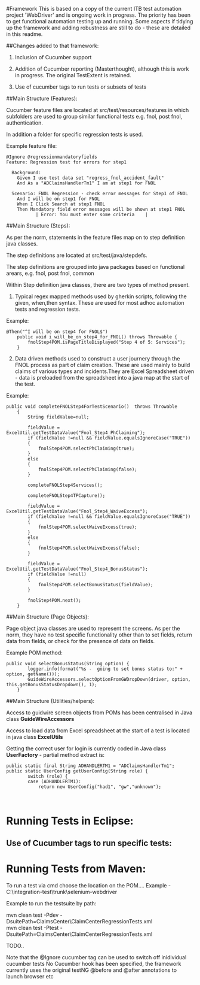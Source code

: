 #Framework
This is based on a copy of the current ITB test automation project 'WebDriver' and is ongoing work in progress. The priority has been to get functional automation testing up and running. 
Some aspects if tidying up the framework and adding robustness are still to do - these are detailed in this readme.

##Changes added to that framework:

1) Inclusion of Cucumber support

2) Addition of Cucumber reporting (Masterthought), although this is work in progress. The original TestExtent is retained.

3) Use of cucumber tags to run tests or subsets of tests

##Main Structure (Features):

Cucumber feature files are located at src/test/resources/features in which subfolders are used to group similar functional tests e.g. fnol, post fnol, authentication. 

In addition a folder for specific regression tests is used.

Example feature file:

```
@Ignore @regressionmandatoryfields 
Feature: Regression test for errors for step1

  Background: 
    Given I use test data set "regress_fnol_accident_fault"
    And As a "ADClaimsHandlerTm1" I am at step1 for FNOL

  Scenario: FNOL Regression - check error messages for Step1 of FNOL
    And I will be on step1 for FNOL
    When I Click Search at step1 FNOL
    Then Mandatory field error messages will be shown at step1 FNOL
           | Error: You must enter some criteria    |
```

##Main Structure (Steps):

As per the norm, statements in the feature files map on to step definition java classes.

The step definitions are located at src/test/java/stepdefs.

The step definitions are grouped into java packages based on functional arears, e.g. fnol, post fnol, common

Within Step definition java classes, there are two types of method present.

1) Typical regex mapped methods used by gherkin scripts, following the given, when,then syntax. These are used for most adhoc automation tests and regression tests.

Example:
```
@Then("^I will be on step4 for FNOL$")
	public void i_will_be_on_step4_for_FNOL() throws Throwable {
		fnolStep4POM.isPageTitleDisplayed("Step 4 of 5: Services");
	}
```

2) Data driven methods used to construct a user journery through the FNOL process as part of claim creation. These are used mainly to build claims of various types and incidents.They are Excel Spreadsheet driven - data is preloaded from the spreadsheet into a java map at the start of the test.

Example:
```
public void completeFNOLStep4ForTestScenario()  throws Throwable
	{
		String fieldValue=null;
		
		fieldValue = ExcelUtil.getTestDataValue("Fnol_Step4_PhClaiming");
		if (fieldValue !=null && fieldValue.equalsIgnoreCase("TRUE"))
		{
			fnolStep4POM.selectPhClaiming(true);
		}
		else
		{
			fnolStep4POM.selectPhClaiming(false);
		}
	
		completeFNOLStep4Services();

		completeFNOLStep4TPCapture();
		
		fieldValue = ExcelUtil.getTestDataValue("Fnol_Step4_WaiveExcess");
		if (fieldValue !=null && fieldValue.equalsIgnoreCase("TRUE"))
		{
			fnolStep4POM.selectWaiveExcess(true);
		}
		else
		{
			fnolStep4POM.selectWaiveExcess(false);
		}
		
		fieldValue = ExcelUtil.getTestDataValue("Fnol_Step4_BonusStatus");
		if (fieldValue !=null)
		{
			fnolStep4POM.selectBonusStatus(fieldValue);
		}
			
		fnolStep4POM.next();
	}
```


##Main Structure (Page Objects):

Page object java classes are used to represent the screens. As per the norm, they have no test specific functionality other than to set fields, return data from fields, or check for the presence of data on fields.


Example POM method:
```
public void selectBonusStatus(String option) {
		logger.info(format("%s -  going to set bonus status to:" + option, getName()));
		GuideWireAccessors.selectOptionFromGWDropDown(driver, option, this.getBonusStatusDropdown(), 1);
	}
```

##Main Structure (Utilities/helpers):

Access to guidwire screen objects from POMs has been centralised in Java class **GuideWireAccessors**

Access to load data from Excel spreadsheet at the start of a test is located in java class **ExcelUtils**

Getting the correct user for login is currently coded in Java class **UserFactory** - partial method extract is:
```
public static final String ADHANDLERTM1 = "ADClaimsHandlerTm1";
public static UserConfig getUserConfig(String role) {
		switch (role) {
		case (ADHANDLERTM1):
			return new UserConfig("had1", "gw","unknown");
			
			
```

# Running Tests in Eclipse:

## Use of Cucumber tags to run specific tests:


# Running Tests from Maven:
To run a test via cmd choose the location on the POM....
Example -
C:\integration-test\trunk\selenium-webdriver


Example to run the testsuite by path:

mvn clean test -Pdev -DsuitePath=ClaimsCenter\ClaimCenterRegressionTests.xml  
mvn clean test -Ptest -DsuitePath=ClaimsCenter\ClaimCenterRegressionTests.xml 

TODO..

Note that the @Ignore cucumber tag can be used to switch off inidividual cucumber tests
No Cucumber hook has been specified, the framework currently uses the original testNG @before and @after annotations to launch browser etc



